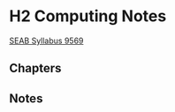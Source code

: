 # H2 Computing Notes

[SEAB Syllabus 9569](https://www.seab.gov.sg/docs/default-source/national-examinations/syllabus/alevel/2022syllabus/9569_y22_sy.pdf)

## Chapters

## Notes
